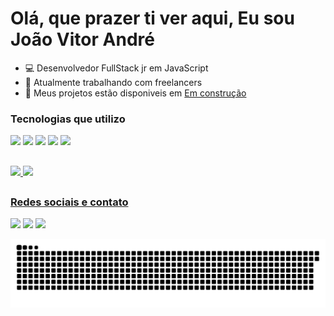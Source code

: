 # Olá, que prazer ti ver aqui, Eu sou João Vitor André

* 💻 Desenvolvedor FullStack jr em JavaScript
* 🔭 Atualmente trabalhando com freelancers
* 📖 Meus projetos estão disponiveis em [Em construção](https://)

  
### Tecnologias que utilizo
![](https://img.shields.io/badge/HTML5-E34F26?style=for-the-badge&logo=html5&logoColor=white)
![](https://img.shields.io/badge/CSS3-1572B6?style=for-the-badge&logo=css3&logoColor=white)
![](https://img.shields.io/badge/Sass-CC6699?style=for-the-badge&logo=sass&logoColor=white)
![](https://img.shields.io/badge/Bootstrap-563D7C?style=for-the-badge&logo=bootstrap&logoColor=white)
![](https://img.shields.io/badge/JavaScript-F7DF1E?style=for-the-badge&logo=javascript&logoColor=black)
##
<div>
  <a href="https://github.com/JvitorAndreF">
  <img height="180em" src="https://github-readme-stats.vercel.app/api?username=JvitorAndref&show_icons=true&theme=tokyonight"/>
  <img height="180em" src="https://github-readme-stats.vercel.app/api/top-langs/?username=JvitorAndref&layout=compact=true&theme=tokyonight"/>
 </div>
  
  ##
  ### Redes sociais e contato
  <div>
    <a href="https://www.instagram.com/vitor_zef/" target="_blank"><img src="https://img.shields.io/badge/Instagram-E4405F?style=for-the-badge&logo=instagram&logoColor=white" target="_blank"></a> 
    <a href="https://www.facebook.com/profile.php?id=100004583687399" target="_blank"><img src="https://img.shields.io/badge/Facebook-1877F2?style=for-the-badge&logo=facebook&logoColor=white" target="_blank"></a> 
    <a href="https://www.linkedin.com/in/jo%C3%A3o-vitor-68657a201/" target="_blank"><img src="https://img.shields.io/badge/LinkedIn-0077B5?style=for-the-badge&logo=linkedin&logoColor=white" target="_blank"></a> 
    
  </div>
  
  ![Snake animation](https://github.com/JvitorAndref/JvitorAndref/blob/output/github-contribution-grid-snake.svg)
